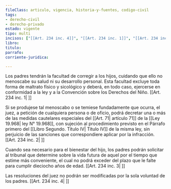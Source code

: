 ```yaml
---
fileClass: articulo, vigencia, historia-y-fuentes, codigo-civil
tags:
- derecho-civil
- derecho-privado
estado: vigente
tipo: multi
incisos: ["[[Art. 234 inc. 4]]", "[[Art. 234 inc. 1]]", "[[Art. 234 inc. 2]]", "[[Art. 234 inc. 3]]"]
libro:
titulo:
parrafo:
corriente-juridica:

---
```

Los padres tendrán la facultad de corregir a los hijos, cuidando que ello no menoscabe su salud ni su desarrollo personal. Esta facultad excluye toda forma de maltrato físico y sicológico y deberá, en todo caso, ejercerse en conformidad a la ley y a la Convención sobre los Derechos del Niño. [[Art. 234 inc. 1| ]]

Si se produjese tal menoscabo o se temiese fundadamente que ocurra, el juez, a petición de cualquiera persona o de oficio, podrá decretar una o más de las medidas cautelares especiales del [[Art. 71| artículo 71]] de la [[Ley 19.968| ley N° 19.968]], con sujeción al procedimiento previsto en el Párrafo primero del [[Libro Segundo. Título IV| Título IV]] de la misma ley, sin perjuicio de las sanciones que correspondiere aplicar por la infracción. [[Art. 234 inc. 2| ]]

Cuando sea necesario para el bienestar del hijo, los padres podrán solicitar al tribunal que determine sobre la vida futura de aquel por el tiempo que estime más conveniente, el cual no podrá exceder del plazo que le falte para cumplir dieciocho años de edad. [[Art. 234 inc. 3| ]]

Las resoluciones del juez no podrán ser modificadas por la sola voluntad de los padres. [[Art. 234 inc. 4| ]]
